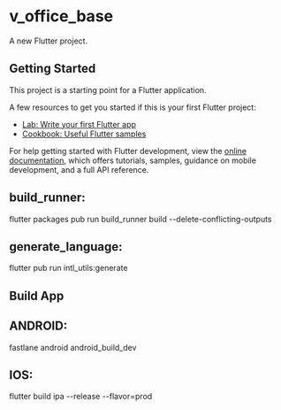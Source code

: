 # v_office_base

A new Flutter project.

## Getting Started

This project is a starting point for a Flutter application.

A few resources to get you started if this is your first Flutter project:

- [Lab: Write your first Flutter app](https://docs.flutter.dev/get-started/codelab)
- [Cookbook: Useful Flutter samples](https://docs.flutter.dev/cookbook)

For help getting started with Flutter development, view the
[online documentation](https://docs.flutter.dev/), which offers tutorials,
samples, guidance on mobile development, and a full API reference.

## build_runner:

flutter packages pub run build_runner build --delete-conflicting-outputs

## generate_language:

flutter pub run intl_utils:generate

## Build App

## ANDROID:

fastlane android android_build_dev

## IOS:

flutter build ipa --release --flavor=prod
